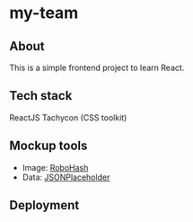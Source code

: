 # my-team

## About

This is a simple frontend project to learn React.

## Tech stack

ReactJS
Tachycon (CSS toolkit)

## Mockup tools

- Image: [RoboHash](https://robohash.org)
- Data: [JSONPlaceholder](https://jsonplaceholder.typicode.com/)

## Deployment
